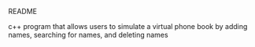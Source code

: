 README

c++ program that allows users to simulate a virtual phone book by adding names, searching for names, and deleting names
 
 
